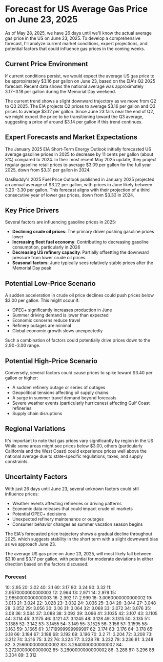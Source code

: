 # Forecast for US Average Gas Price on June 23, 2025

As of May 28, 2025, we have 26 days until we'll know the actual average gas price in the US on June 23, 2025. To develop a comprehensive forecast, I'll analyze current market conditions, expert projections, and potential factors that could influence gas prices in the coming weeks.

## Current Price Environment

If current conditions persist, we would expect the average US gas price to be approximately $3.16 per gallon on June 23, based on the EIA's Q2 2025 forecast. Recent data shows the national average was approximately $3.17-$3.18 per gallon during the Memorial Day weekend.

The current trend shows a slight downward trajectory as we move from Q2 to Q3 2025. The EIA projects Q2 prices to average $3.16 per gallon and Q3 prices to average $3.12 per gallon. Since June 23 falls near the end of Q2, we might expect the price to be transitioning toward the Q3 average, suggesting a price of around $3.14 per gallon if this trend continues.

## Expert Forecasts and Market Expectations

The January 2025 EIA Short-Term Energy Outlook initially forecasted US average gasoline prices in 2025 to decrease by 11 cents per gallon (about 3%) compared to 2024. In their most recent May 2025 update, they project regular gasoline retail prices to average $3.09 per gallon for the full year 2025, down from $3.31 per gallon in 2024.

GasBuddy's 2025 Fuel Price Outlook published in January 2025 projected an annual average of $3.22 per gallon, with prices in June likely between $3.20-$3.30 per gallon. This forecast aligns with their projection of a third consecutive year of lower gas prices, down from $3.33 in 2024.

## Key Price Drivers

Several factors are influencing gasoline prices in 2025:

- **Declining crude oil prices**: The primary driver pushing gasoline prices lower
- **Increasing fleet fuel economy**: Contributing to decreasing gasoline consumption, particularly in 2026
- **Decreasing US refinery capacity**: Partially offsetting the downward pressure from lower crude oil prices
- **Seasonal factors**: June typically sees relatively stable prices after the Memorial Day peak

## Potential Low-Price Scenario

A sudden acceleration in crude oil price declines could push prices below $3.00 per gallon. This might occur if:
- OPEC+ significantly increases production in June
- Summer driving demand is lower than expected
- Economic concerns reduce travel
- Refinery outages are minimal
- Global economic growth slows unexpectedly

Such a combination of factors could potentially drive prices down to the $2.90-$3.00 range.

## Potential High-Price Scenario

Conversely, several factors could cause prices to spike toward $3.40 per gallon or higher:
- A sudden refinery outage or series of outages
- Geopolitical tensions affecting oil supply chains
- A surge in summer travel demand beyond forecasts
- Severe weather events (particularly hurricanes) affecting Gulf Coast refineries
- Supply chain disruptions

## Regional Variations

It's important to note that gas prices vary significantly by region in the US. While some areas might see prices below $3.00, others (particularly California and the West Coast) could experience prices well above the national average due to state-specific regulations, taxes, and supply constraints.

## Uncertainty Factors

With just 26 days until June 23, several unknown factors could still influence prices:
- Weather events affecting refineries or driving patterns
- Economic data releases that could impact crude oil markets
- Potential OPEC+ decisions
- Unexpected refinery maintenance or outages
- Consumer behavior changes as summer vacation season begins

The EIA's forecasted price trajectory shows a gradual decline throughout 2025, which suggests stability in the short term with a slight downward bias as we approach June 23.

The average US gas price on June 23, 2025, will most likely fall between $3.10 and $3.17 per gallon, with potential for moderate deviations in either direction based on the factors discussed.

### Forecast

10: 2.95
20: 3.02
40: 3.1
60: 3.17
80: 3.24
90: 3.32
11: 2.9570000000000003
12: 2.964
13: 2.971
14: 2.978
15: 2.9850000000000003
16: 2.992
17: 2.999
18: 3.0060000000000002
19: 3.013
21: 3.024
22: 3.028
23: 3.032
24: 3.036
25: 3.04
26: 3.044
27: 3.048
28: 3.052
29: 3.056
30: 3.06
31: 3.064
32: 3.068
33: 3.072
34: 3.076
35: 3.08
36: 3.084
37: 3.088
38: 3.092
39: 3.096
41: 3.1035
42: 3.107
43: 3.1105
44: 3.114
45: 3.1175
46: 3.121
47: 3.1245
48: 3.128
49: 3.1315
50: 3.135
51: 3.1385
52: 3.142
53: 3.1455
54: 3.149
55: 3.1525
56: 3.156
57: 3.1595
58: 3.163
59: 3.1665
61: 3.1719999999999997
62: 3.174
63: 3.176
64: 3.178
65: 3.18
66: 3.184
67: 3.188
68: 3.192
69: 3.196
70: 3.2
71: 3.204
72: 3.208
73: 3.212
74: 3.216
75: 3.22
76: 3.224
77: 3.228
78: 3.232
79: 3.236
81: 3.248
82: 3.2560000000000002
83: 3.2640000000000002
84: 3.2720000000000002
85: 3.2800000000000002
86: 3.288
87: 3.296
88: 3.304
89: 3.312